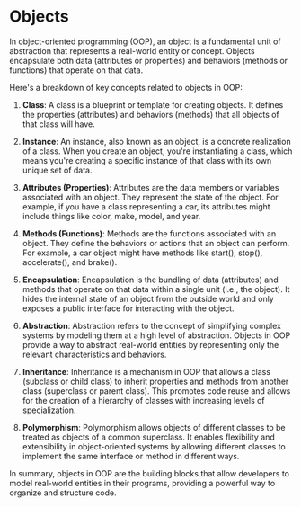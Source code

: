 # Objects

In object-oriented programming (OOP), an object is a fundamental unit of abstraction that represents a real-world entity or concept. Objects encapsulate both data (attributes or properties) and behaviors (methods or functions) that operate on that data.

Here's a breakdown of key concepts related to objects in OOP:

1. **Class**: A class is a blueprint or template for creating objects. It defines the properties (attributes) and behaviors (methods) that all objects of that class will have.

2. **Instance**: An instance, also known as an object, is a concrete realization of a class. When you create an object, you're instantiating a class, which means you're creating a specific instance of that class with its own unique set of data.

3. **Attributes (Properties)**: Attributes are the data members or variables associated with an object. They represent the state of the object. For example, if you have a class representing a car, its attributes might include things like color, make, model, and year.

4. **Methods (Functions)**: Methods are the functions associated with an object. They define the behaviors or actions that an object can perform. For example, a car object might have methods like start(), stop(), accelerate(), and brake().

5. **Encapsulation**: Encapsulation is the bundling of data (attributes) and methods that operate on that data within a single unit (i.e., the object). It hides the internal state of an object from the outside world and only exposes a public interface for interacting with the object.

6. **Abstraction**: Abstraction refers to the concept of simplifying complex systems by modeling them at a high level of abstraction. Objects in OOP provide a way to abstract real-world entities by representing only the relevant characteristics and behaviors.

7. **Inheritance**: Inheritance is a mechanism in OOP that allows a class (subclass or child class) to inherit properties and methods from another class (superclass or parent class). This promotes code reuse and allows for the creation of a hierarchy of classes with increasing levels of specialization.

8. **Polymorphism**: Polymorphism allows objects of different classes to be treated as objects of a common superclass. It enables flexibility and extensibility in object-oriented systems by allowing different classes to implement the same interface or method in different ways.

In summary, objects in OOP are the building blocks that allow developers to model real-world entities in their programs, providing a powerful way to organize and structure code.
